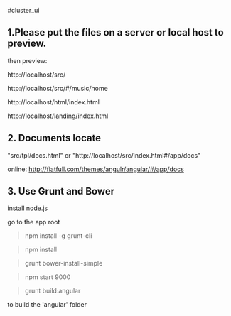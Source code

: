 #cluster_ui

## 1.Please put the files on a server or local host to preview.

then preview:  

http://localhost/src/

http://localhost/src/#/music/home

http://localhost/html/index.html

http://localhost/landing/index.html


## 2. Documents locate
"src/tpl/docs.html" or "http://localhost/src/index.html#/app/docs"

online: http://flatfull.com/themes/angulr/angular/#/app/docs


## 3. Use Grunt and Bower

install node.js

go to the app root

>npm install -g grunt-cli

>npm install

>grunt bower-install-simple

>npm start 9000


> grunt build:angular

to build the 'angular' folder
